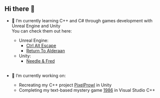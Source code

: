 ## Hi there 👋
- 🌱 I’m currently learning C++ and C# through games development with Unreal Engine and Unity  
    You can check them out here:
  * Unreal Engine:
      * [Ctrl Alt Escape](https://github.com/CBasa/Ctrl-Alt-Escape)
      * [Return To Alderaan](https://github.com/CBasa/Return-To-Alderaan)
  * Unity:
      * [Needle & Fred](https://github.com/laraburic/needle-and-fred)
<br></br>
  
- 🔭 I’m currently working on:  
  * Recreating my C++ project [PixelProwl](https://github.com/CBasa/PixelProwl) in Unity  
  * Completing my text-based mystery game [1986](https://github.com/CBasa/1986) in Visual Studio C++

<!--
**CBasa/CBasa** is a ✨ _special_ ✨ repository because its `README.md` (this file) appears on your GitHub profile.

Here are some ideas to get you started:

- 🔭 I’m currently working on ...
- 🌱 I’m currently learning ...
- 👯 I’m looking to collaborate on ...
- 🤔 I’m looking for help with ...
- 💬 Ask me about ...
- 📫 How to reach me: ...
- 😄 Pronouns: ...
- ⚡ Fun fact: ...
-->
